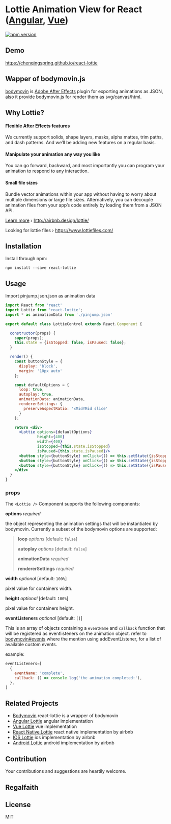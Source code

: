 # Lottie Animation View for React ([Angular](https://github.com/chenqingspring/ng-lottie), [Vue](https://github.com/chenqingspring/vue-lottie))

[![npm version](https://badge.fury.io/js/react-lottie.svg)](http://badge.fury.io/js/react-lottie)

## Demo
https://chenqingspring.github.io/react-lottie

## Wapper of bodymovin.js

[bodymovin](https://github.com/bodymovin/bodymovin) is [Adobe After Effects](http://www.adobe.com/products/aftereffects.html) plugin for exporting animations as JSON, also it provide bodymovin.js for render them as svg/canvas/html.

## Why Lottie?

#### Flexible After Effects features
We currently support solids, shape layers, masks, alpha mattes, trim paths, and dash patterns. And we’ll be adding new features on a regular basis.

#### Manipulate your animation any way you like
You can go forward, backward, and most importantly you can program your animation to respond to any interaction.

#### Small file sizes
Bundle vector animations within your app without having to worry about multiple dimensions or large file sizes. Alternatively, you can decouple animation files from your app’s code entirely by loading them from a JSON API.

[Learn more](http://airbnb.design/introducing-lottie/) › http://airbnb.design/lottie/

Looking for lottie files › https://www.lottiefiles.com/

## Installation

Install through npm:
```
npm install --save react-lottie
```

## Usage

Import pinjump.json.json as animation data

```jsx
import React from 'react'
import Lottie from 'react-lottie';
import * as animationData from './pinjump.json'

export default class LottieControl extends React.Component {

  constructor(props) {
    super(props);
    this.state = {isStopped: false, isPaused: false};
  }

  render() {
    const buttonStyle = {
      display: 'block',
      margin: '10px auto'
    };

    const defaultOptions = {
      loop: true,
      autoplay: true, 
      animationData: animationData,
      rendererSettings: {
        preserveAspectRatio: 'xMidYMid slice'
      }
    };

    return <div>
      <Lottie options={defaultOptions}
              height={400}
              width={400}
              isStopped={this.state.isStopped}
              isPaused={this.state.isPaused}/>
      <button style={buttonStyle} onClick={() => this.setState({isStopped: true})}>stop</button>
      <button style={buttonStyle} onClick={() => this.setState({isStopped: false})}>play</button>
      <button style={buttonStyle} onClick={() => this.setState({isPaused: !this.state.isPaused})}>pause</button>
    </div>
  }
}

```

### props
The `<Lottie />` Component supports the following components:

**options** *required*

the object representing the animation settings that will be instantiated by bodymovin. Currently a subset of the bodymovin options are supported:

>**loop** *options* [default: `false`]
>
>**autoplay** *options* [default: `false`]
>
>**animationData** *required*
>
>**rendererSettings** *required* 

**width** *optional* [default: `100%`]

pixel value for containers width.

**height** *optional* [default: `100%`]

pixel value for containers height.

**eventListeners** *optional* [default: `[]`]

This is an array of objects containing a `eventName` and `callback` function that will be registered as  eventlisteners on the animation object. refer to [bodymovin#events](https://github.com/bodymovin/bodymovin#events) where the mention using addEventListener, for a list of available custom events.

example:
```jsx
eventListeners=[
  {
    eventName: 'complete',
    callback: () => console.log('the animation completed:'),
  },
]
```

## Related Projects

* [Bodymovin](https://github.com/bodymovin/bodymovin) react-lottie is a wrapper of bodymovin
* [Angular Lottie](https://github.com/chenqingspring/ng-lottie) angular implementation
* [Vue Lottie](https://github.com/chenqingspring/vue-lottie) vue implementation
* [React Native Lottie](https://github.com/airbnb/lottie-react-native) react native implementation by airbnb
* [IOS Lottie](https://github.com/airbnb/lottie-ios) ios implementation by airbnb
* [Android Lottie](https://github.com/airbnb/lottie-android) android implementation by airbnb

## Contribution
Your contributions and suggestions are heartily welcome.

## Regalfaith

## License
MIT


